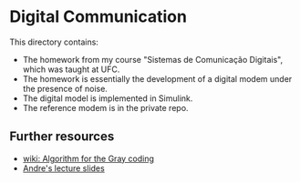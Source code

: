 # Digital Communication

This directory contains:
  - The homework from my course "Sistemas de Comunicação Digitais", which was taught at UFC.
  - The homework is essentially the development of a digital modem under the presence of noise.
  - The digital model is implemented in Simulink.
  - The reference modem is in the private repo.

## Further resources

- [wiki: Algorithm for the Gray coding][1]
- [Andre's lecture slides]

[1]: https://en.wikipedia.org/wiki/Gray_code#Constructing_an_n-bit_Gray_code
[Andre's lecture slides]: https://drive.google.com/drive/folders/1TGknYYHDC1P6AIyWZBQaTuvvAAZW4wHB?usp=drive_link
